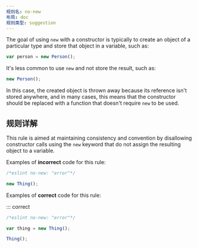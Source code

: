 ```yaml
---
规则名: no-new
布局: doc
规则类型: suggestion
---
```



The goal of using `new` with a constructor is typically to create an object of a particular type and store that object in a variable, such as:

```js
var person = new Person();
```

It's less common to use `new` and not store the result, such as:

```js
new Person();
```

In this case, the created object is thrown away because its reference isn't stored anywhere, and in many cases, this means that the constructor should be replaced with a function that doesn't require `new` to be used.

## 规则详解

This rule is aimed at maintaining consistency and convention by disallowing constructor calls using the `new` keyword that do not assign the resulting object to a variable.

Examples of **incorrect** code for this rule:



```js
/*eslint no-new: "error"*/

new Thing();
```

Examples of **correct** code for this rule:

::: correct

```js
/*eslint no-new: "error"*/

var thing = new Thing();

Thing();
```
